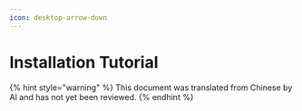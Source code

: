 ```yaml
---
icon: desktop-arrow-down
---
```

# Installation Tutorial


{% hint style="warning" %}
This document was translated from Chinese by AI and has not yet been reviewed.
{% endhint %}


